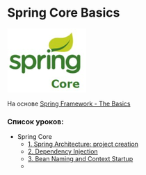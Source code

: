# Spring Core Basics
![](./img/springcore.jpg)

На основе [Spring Framework - The Basics](https://www.youtube.com/playlist?list=PL6jg6AGdCNaWF-sUH2QDudBRXo54zuN1t)

### Список уроков:
- Spring Core
    - [1. Spring Architecture: project creation](./doc/01_project_creation.md)
    - [2. Dependency Injection](./doc/02_dependency_injection.md)
    - [3. Bean Naming and Context Startup](./doc/03_BeansAndContext.md)
    - 